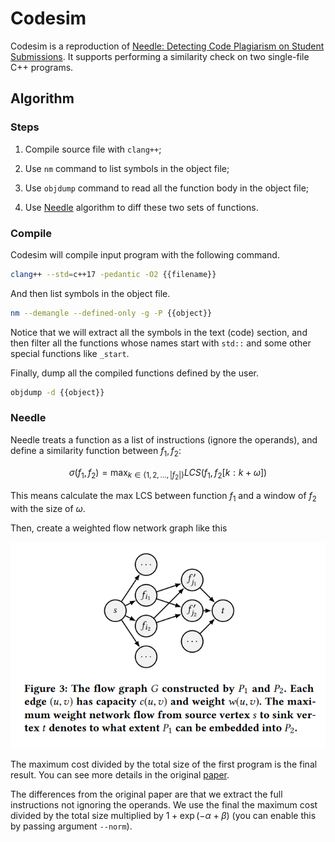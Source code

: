 # Codesim

Codesim is a reproduction of [Needle: Detecting Code Plagiarism on Student Submissions](https://cs.nju.edu.cn/changxu/1_publications/18/TURC18.pdf). It supports performing a similarity check on two single-file C++ programs.

## Algorithm

### Steps

1. Compile source file with `clang++`;

2. Use `nm` command to list symbols in the object file;

3. Use `objdump` command to read all the function body in the object file;

4. Use [Needle](https://cs.nju.edu.cn/changxu/1_publications/18/TURC18.pdf) algorithm to diff these two sets of functions.

### Compile

Codesim will compile input program with the following command.

```bash
clang++ --std=c++17 -pedantic -O2 {{filename}}
```

And then list symbols in the object file.

```bash
nm --demangle --defined-only -g -P {{object}}
```

Notice that we will extract all the symbols in the text (code) section, and then filter all the functions whose names start with `std::` and some other special functions like `_start`.

Finally, dump all the compiled functions defined by the user.

```bash
objdump -d {{object}}
```

### Needle

Needle treats a function as a list of instructions (ignore the operands), and define a similarity function between $f_1, f_2$:

$$
\sigma(f_1, f_2) = \max_{k \in \{ 1, 2, \dots, |f_2| \} } LCS(f_1, f_2[k : k + \omega])
$$

This means calculate the max LCS between function $f_1$ and a window of $f_2$ with the size of $\omega$.

Then, create  a weighted flow network graph like this

![flow](flow.png)

The maximum cost divided by the total size of the first program is the final result. You can see more details in the original [paper](https://cs.nju.edu.cn/changxu/1_publications/18/TURC18.pdf).

The differences from the original paper are that we extract the full instructions not ignoring the operands. We use the final the maximum cost divided by the total size multiplied by $1 + \exp(-\alpha + \beta)$ (you can enable this by passing argument `--norm`).
